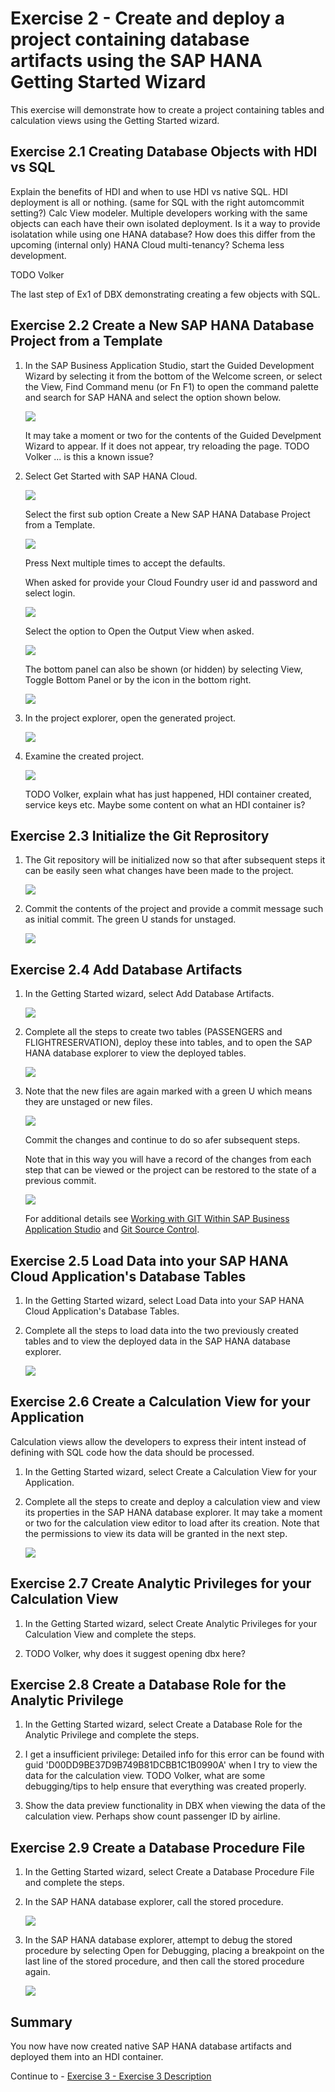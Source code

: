# Exercise 2 - Create and deploy a project containing database artifacts using the SAP HANA Getting Started Wizard

This exercise will demonstrate how to create a project containing tables and calculation views using the Getting Started wizard.  

## Exercise 2.1 Creating Database Objects with HDI vs SQL

Explain the benefits of HDI and when to use HDI vs native SQL.
HDI deployment is all or nothing.  (same for SQL with the right automcommit setting?)
Calc View modeler.
Multiple developers working with the same objects can each have their own isolated deployment.
Is it a way to provide isolatation while using one HANA database?
How does this differ from the upcoming (internal only) HANA Cloud multi-tenancy?
Schema less development.

TODO Volker

The last step of Ex1 of DBX demonstrating creating a few objects with SQL.


## Exercise 2.2 Create a New SAP HANA Database Project from a Template

1. In the SAP Business Application Studio, start the Guided Development Wizard by selecting it from the bottom of the Welcome screen, or select the View, Find Command menu (or Fn F1) to open the command palette and search for SAP HANA and select the option shown below.

    ![](images/getting-started.png)

    It may take a moment or two for the contents of the Guided Develpment Wizard to appear.  If it does not appear, try reloading the page.
    TODO Volker ... is this a known issue?

2. Select Get Started with SAP HANA Cloud.

    ![](images/guided-development.png)

    Select the first sub option Create a New SAP HANA Database Project from a Template.

    ![](images/create-project.png)

    Press Next multiple times to accept the defaults.

    When asked for provide your Cloud Foundry user id and password and select login.

    ![](images/log-in.png)

    Select the option to Open the Output View when asked.

    ![](images/open-output.png)

    The bottom panel can also be shown (or hidden) by selecting View, Toggle Bottom Panel or by the icon in the bottom right.

    ![](images/output.png)

3. In the project explorer, open the generated project.

    ![](images/open-project.png)

4. Examine the created project.

    ![](images/project.png)

    TODO Volker, explain what has just happened, HDI container created, service keys etc.  Maybe some content on what an HDI container is?
    

## Exercise 2.3 Initialize the Git Reprository

1. The Git repository will be initialized now so that after subsequent steps it can be easily seen what changes have been made to the project.

    ![](images/git-init.png)

2. Commit the contents of the project and provide a commit message such as initial commit.  The green U stands for unstaged.

    ![](images/commit.png)

## Exercise 2.4 Add Database Artifacts

1.  In the Getting Started wizard, select Add Database Artifacts.

    ![](images/add-tables.png)

2. Complete all the steps to create two tables (PASSENGERS and FLIGHTRESERVATION), deploy these into tables, and to open the SAP HANA database explorer to view the deployed tables.

    ![](images/tables-in-dbx.png)

3. Note that the new files are again marked with a green U which means they are unstaged or new files.

    ![](images/git-integration.png)

    Commit the changes and continue to do so afer subsequent steps.

    Note that in this way you will have a record of the changes from each step that can be viewed or the project can be restored to the state of a previous commit.

    ![](images/git-history.png)

    For additional details see [Working with GIT Within SAP Business Application Studio](https://learning.sap.com/learning-journey/developing-applications-running-on-sap-btp-using-sap-hana-cloud/working-with-git-within-sap-business-application-studio_532f4c05-c108-4737-af9f-dd31c9c5707c) and [Git Source Control](https://help.sap.com/docs/SAP%20Business%20Application%20Studio/9d1db9835307451daa8c930fbd9ab264/9689c07b64364bbea43725dad9f27320.html).

## Exercise 2.5 Load Data into your SAP HANA Cloud Application's Database Tables

1.  In the Getting Started wizard, select Load Data into your SAP HANA Cloud Application's Database Tables.

2. Complete all the steps to load data into the two previously created tables and to view the deployed data in the SAP HANA database explorer.

    ![](images/data-in-tables.png)

## Exercise 2.6 Create a Calculation View for your Application

Calculation views allow the developers to express their intent instead of defining with SQL code how the data should be processed.

1.  In the Getting Started wizard, select Create a Calculation View for your Application.

2. Complete all the steps to create and deploy a calculation view and view its properties in the SAP HANA database explorer.  It may take a moment or two for the calculation view editor to load after its creation.  Note that the permissions to view its data will be granted in the next step. 

    ![](images/calc-view.png)

## Exercise 2.7 Create Analytic Privileges for your Calculation View

1.  In the Getting Started wizard, select Create Analytic Privileges for your Calculation View and complete the steps.

2. TODO Volker, why does it suggest opening dbx here?  

## Exercise 2.8 Create a Database Role for the Analytic Privilege

1.  In the Getting Started wizard, select Create a Database Role for the Analytic Privilege and complete the steps.

2. I get a insufficient privilege: Detailed info for this error can be found with guid 'D00DD9BE37D9B749B81DCBB1C1B0990A'
 when I try to view the data for the calculation view.  TODO Volker, what are some debugging/tips to help ensure that everything was created properly.

2. Show the data preview functionality in DBX when viewing the data of the calculation view.  Perhaps show count passenger ID by airline.

## Exercise 2.9 Create a Database Procedure File

1.  In the Getting Started wizard, select Create a Database Procedure File and complete the steps.

2.  In the SAP HANA database explorer, call the stored procedure.

    ![](images/call-stored-procedure.png)

3.  In the SAP HANA database explorer, attempt to debug the stored procedure by selecting Open for Debugging, placing a breakpoint on the last line of the stored procedure, and then call the stored procedure again.

    ![](images/debug-stored-procedure.png)

## Summary

You now have now created native SAP HANA database artifacts and deployed them into an HDI container.

Continue to - [Exercise 3 - Exercise 3 Description](../ex3/README.md)

